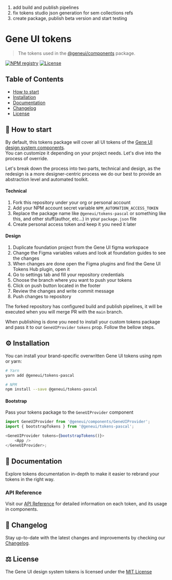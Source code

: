 1. add build and publish pipelines
2. fix tokens studio json generation for sem collections refs
3. create package, publish beta version and start testing

# Gene UI tokens

> The tokens used in the [@geneui/components](https://www.npmjs.com/package/@geneui/components)
> package.

[![NPM registry](https://img.shields.io/npm/v/@geneui/tokens?style=for-the-badge&color=red)](https://www.npmjs.com/package/@geneui/tokens)
[![License](https://img.shields.io/badge/license-mit-green.svg?style=for-the-badge)](https://github.com/softconstruct/gene-ui-tokens/blob/main/LICENSE)

## Table of Contents

-   [How to start](#-how-to-start)
-   [Installation](#%EF%B8%8F-installation)
-   [Documentation](#-documentation)
-   [Changelog](#-changelog)
-   [License](#%EF%B8%8F-license)

## 🚦 How to start

By default, this tokens package will cover all UI tokens of the
[Gene UI design system components](https://github.com/softconstruct/gene-ui-components/tree/main).<br>
You can customize it depending on your project needs. Let's dive into the process of override.

Let's break down the process into two parts, technical and design, as the redesign is a more
designer-centric process we do our best to provide an abstraction level and automated toolkit.

#### Technical

1. Fork this repository under your org or personal account
2. Add your NPM account secret variable `NPM_AUTOMATION_ACCESS_TOKEN`
3. Replace the package name like `@geneui/tokens-pascal` or something like this, and other
   stuff(author, etc...) in your `package.json` file
4. Create personal access token and keep it you need it later

#### Design

1. Duplicate foundation project from the Gene UI figma workspace
2. Change the Figma variables values and look at foundation guides to see the changes
3. When changes are done open the Figma plugins and find the Gene UI Tokens Hub plugin, open it
4. Go to settings tab and fill your repository credentials
5. Choose the branch where you want to push your tokens
6. Click on push button located in the footer
7. Review the changes and write commit message
8. Push changes to repository

The forked repository has configured build and publish pipelines, it will be executed when you will
merge PR with the `main` branch.

When publishing is done you need to install your custom tokens package and pass it to our
`GeneUIProvider` `tokens` prop. Follow the bellow steps.

## ⚙️ Installation

You can install your brand-specific overwritten Gene UI tokens using npm or yarn:

```bash
# Yarn
yarn add @geneui/tokens-pascal

# NPM
npm install --save @geneui/tokens-pascal
```

#### Bootstrap

Pass your tokens package to the `GeneUIProvider` component

```js
import GeneUIProvider from '@geneui/components/GeneUIProvider';
import { bootstrapTokens } from '@geneui/tokens-pascal';

<GeneUIProvider tokens={bootstrapTokens()}>
    <App />
</GeneUIProvider>;
```

## 📝 Documentation

Explore tokens documentation in-depth to make it easier to rebrand your tokens in the right way.

### API Reference

Visit our [API Reference](https://geneui.softconstruct.com/) for detailed information on each token,
and its usage in components.

## 📜 Changelog

Stay up-to-date with the latest changes and improvements by checking our
[Changelog](https://github.com/softconstruct/gene-ui-components/blob/main/CHANGELOG.md).

## ⚖️ License

The Gene UI design system tokens is licensed under the
[MIT License](https://github.com/softconstruct/gene-ui-components/blob/main/LICENSE)
